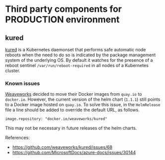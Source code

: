 # Third party components for PRODUCTION environment

## kured

[kured](https://github.com/weaveworks/kured) is a Kubernetes daemonset that performs safe automatic node reboots when the need to do so is indicated by the package management system of the underlying OS. By default it watches for the presence of a reboot sentinel `/var/run/reboot-required` in all nodes of a Kubernetes cluster.

### Known issues

[Weaveworks](https://www.weave.works/) decided to move their Docker images from `quay.io` to `docker.io`.
However, the current version of the helm chart (`1.1.1`) still points to a Docker image hosted on `quay.io`. To solve this issue, in the `HelmRelease` file a line should be added to override the default URL, as follows.

```
image.repository: "docker.io/weaveworks/kured"
```

This may not be necessary in future releases of the helm charts.

References:
- https://github.com/weaveworks/kured/issues/68
- https://github.com/MicrosoftDocs/azure-docs/issues/30144